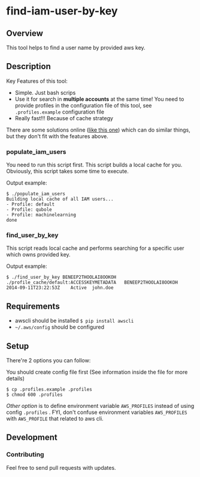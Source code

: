 # find-iam-user-by-key

## Overview

This tool helps to find a user name by provided aws key.


## Description

Key Features of this tool:

* Simple. Just bash scrips
* Use it for search in **multiple accounts** at the same time! You need to provide profiles in the configuration file of this tool, see ``.profiles.example`` configuration file
* Really fast!!! Because of cache strategy

There are some solutions online ([like this one](https://gist.github.com/OnlyInAmerica/9964456
"Find an AWS IAM user corresponding to an AWS Access Key")) which can do similar things,
but they don't fit with the features above.

### populate_iam_users

You need to run this script first. This script builds a local cache for you. Obviously, this script takes some time to execute.

Output example:

    $ ./populate_iam_users
    Building local cache of all IAM users...
    - Profile: default
    - Profile: qubole
    - Profile: machinelearning
    done
    
### find_user_by_key

This script reads local cache and performs searching for a specific user which owns provided key.

Output example:

    $ ./find_user_by_key BENEEP2THOOLAI8OOKOH
    ./profile_cache/default:ACCESSKEYMETADATA	BENEEP2THOOLAI8OOKOH	2014-09-11T23:22:53Z	Active	john.doe

## Requirements

* awscli should be installed ``$ pip install awscli``
* ``~/.aws/config`` should be configured

## Setup

There're 2 options you can follow:

You should create config file first (See information inside the file for more details)

    $ cp .profiles.example .profiles
    $ chmod 600 .profiles
    
*Other option* is to define environment variable ``AWS_PROFILES`` instead of using config ``.profiles`` . FYI, don't
confuse environment variables ``AWS_PROFILES`` with ``AWS_PROFILE`` that related to aws cli.

## Development

### Contributing

Feel free to send pull requests with updates.
